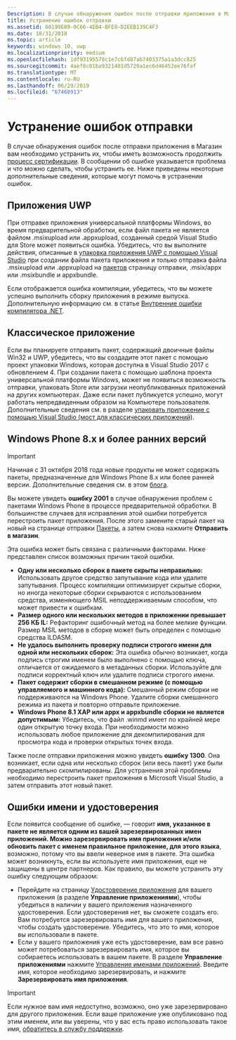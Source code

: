 ```yaml
---
Description: В случае обнаружения ошибок после отправки приложения в Магазин вам необходимо устранить их, чтобы иметь возможность продолжить процесс сертификации.
title: Устранение ошибок отправки
ms.assetid: 68199E09-0C66-4EB4-BFE8-D2EEB139C4F3
ms.date: 10/31/2018
ms.topic: article
keywords: windows 10, uwp
ms.localizationpriority: medium
ms.openlocfilehash: 1df93195578c1e7c6fd87ab7403375a1a3dcc825
ms.sourcegitcommit: 4aef8c01ba9321401d5729a1ec6d46452ee76faf
ms.translationtype: MT
ms.contentlocale: ru-RU
ms.lasthandoff: 06/29/2019
ms.locfileid: "67468913"
---
```

# <a name="resolve-submission-errors"></a>Устранение ошибок отправки

В случае обнаружения ошибок после отправки приложения в Магазин вам необходимо устранить их, чтобы иметь возможность продолжить [процесс сертификации](the-app-certification-process.md). В сообщении об ошибке указывается проблема и что можно сделать, чтобы устранить ее. Ниже приведены некоторые дополнительные сведения, которые могут помочь в устранении ошибок.

## <a name="uwp-apps"></a>Приложения UWP

При отправке приложения универсальной платформы Windows, во время предварительной обработки, если файл пакета не является файлом .msixupload или .appxupload, созданный средой Visual Studio для Store может появиться ошибка. Убедитесь, что вы выполните действия, описанные в [упаковка приложения UWP с помощью Visual Studio](../packaging/packaging-uwp-apps.md) при создании файла пакета приложения и только отправка файла .msixupload или .appxupload на [пакетов](upload-app-packages.md) страницу отправки, .msix/appx или .msixbundle и appxbundle.

Если отображается ошибка компиляции, убедитесь, что вы можете успешно выполнить сборку приложения в режиме выпуска. Дополнительную информацию см. в статье [Внутренние ошибки компилятора .NET](https://go.microsoft.com/fwlink/p/?LinkID=613098).

## <a name="desktop-application"></a>Классическое приложение

Если вы планируете отправить пакет, содержащий двоичные файлы Win32 и UWP, убедитесь, что вы создадите этот пакет с помощью проект упаковки Windows, которая доступна в Visual Studio 2017 с обновлением 4. При создании пакета с помощью шаблона проекта универсальной платформы Windows, может не появиться возможность отправки, упаковать Store или загрузки неопубликованных приложений на других компьютерах. Даже если пакет публикуется успешно, могут работать непредвиденным образом на Компьютере пользователя. Дополнительные сведения см. в разделе [упаковать приложение с помощью Visual Studio (мост для классических приложений)]( https://docs.microsoft.com/windows/uwp/porting/desktop-to-uwp-packaging-dot-net).

## <a name="windows-phone-8x-and-earlier"></a>Windows Phone 8.x и более ранних версий

> [!IMPORTANT]
> Начиная с 31 октября 2018 года новые продукты не может содержать пакеты, предназначенные для Windows Phone 8.x или более ранней версии. Дополнительные сведения см. в этом [блога](https://blogs.windows.com/windowsdeveloper/2018/08/20/important-dates-regarding-apps-with-windows-phone-8-x-and-earlier-and-windows-8-8-1-packages-submitted-to-microsoft-store).

Вы можете увидеть **ошибку 2001** в случае обнаружения проблем с пакетами Windows Phone в процессе предварительной обработки. В большинстве случаев для исправления этой ошибки потребуется перестроить пакет приложения. После этого замените старый пакет на новый на странице отправки [Пакеты](upload-app-packages.md), а затем снова нажмите **Отправить в магазин**.

Эта ошибка может быть связана с различными факторами. Ниже представлен список возможных причин такой ошибки.

-   **Одну или несколько сборок в пакете скрыты неправильно:** Использовать другое средство запутывание кода или удалите запутывания. Процесс компиляции оптимизирует скрытые сборки, но иногда некоторые сборки скрываются с использованием средства, изменяющего MSIL неподдерживаемым способом, что может привести к ошибкам.
-   **Размер одного или нескольких методов в приложении превышает 256 КБ IL:** Рефакторинг ошибочный метод на более мелкие функции. Размер MSIL методов в сборке может быть определен с помощью средства ILDASM.
-   **Не удалось выполнить проверку подписи строгого имени для одной или нескольких сборок:** Эта ошибка обычно возникает, когда подпись строгим именем было выполнено с помощью ключа, отличается от ожидаемого в метаданных сборки. Используйте для подписи корректный ключ или удалите подписи строгого имени.
-   **Пакет содержит сборки в смешанном режиме (с помощью управляемого и машинного кода):** Смешанный режим сборки не поддерживаются на Windows Phone. Удалите сборки смешанного режима из пакета и повторно отправьте приложение.
-   **Windows Phone 8.1 XAP или appx и appxbundle сборки не является допустимым:** Убедитесь, что файл .winmd имеет по крайней мере один открытую точку входа. При необходимости можно использовать любое приложение для декомпилирования для просмотра кода и проверки открытых точек входа.

Также после отправки приложения можно увидеть **ошибку 1300**. Она возникает, если одна или несколько сборок (или весь пакет) уже были предварительно скомпилированы. Для устранения этой проблемы необходимо перестроить пакет приложения в Microsoft Visual Studio, а затем отправить этот новый пакет.

## <a name="nameidentity-errors"></a>Ошибки имени и удостоверения

Если появится сообщение об ошибке, — говорит **имя, указанное в пакете не является одним из вашей зарезервированных имен приложений. Можно зарезервировать имя приложения и/или обновить пакет с именем правильное приложение, для этого языка**, возможно, потому что вы ввели неверное имя в пакете. Эта ошибка может возникнуть, если вы используете имя приложения, еще не защищены в центре партнеров. Как правило, вы можете устранить эту ошибку следующим образом:

- Перейдите на страницу [Удостоверение приложения](view-app-identity-details.md) для вашего приложения (в разделе **Управление приложениями**), чтобы убедиться в наличии у вашего приложения назначенного удостоверения. Если удостоверения нет, вы сможете создать его. Вам потребуется зарезервировать имя для вашего приложения, чтобы создать удостоверение. Убедитесь, что это то имя, которое вы использовали в пакете.
- Если у вашего приложения уже есть удостоверение, вам все равно может потребоваться зарезервировать имя, которое вы собираетесь использовать в вашем пакете. В разделе **Управление приложениями** нажмите [Управление именами приложений](manage-app-names.md). Введите имя, которое необходимо зарезервировать, и нажмите **Зарезервировать имя приложения**.

> [!IMPORTANT]
>  Если нужное вам имя недоступно, возможно, оно уже зарезервировано для другого приложения. Если ваше приложение уже опубликовано под этим именем, или вы уверены, что у вас есть право использовать такое имя, [обратитесь в службу поддержки](https://go.microsoft.com/fwlink/p/?LinkId=331509).  

 

 





